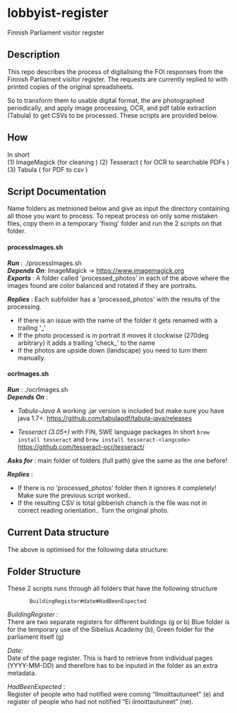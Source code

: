# lobbyist-register
Finnish Parliament visitor register

## Description

This repo describes the process of digitalising the FOI responses from the Finnish Parliament visitor register.
The requests are currently replied to with printed copies of the original spreadsheets.

So to transform them to usable digital format, the are photographed periodically, and apply image processing, OCR, and pdf table extraction (Tabula) to get CSVs to be processed. These scripts are provided below.

## How

In short   
(1) ImageMagick (for cleaning ) 
(2) Tesseract ( for OCR to searchable PDFs )
(3) Tabula ( for PDF to csv )


## Script Documentation
Name folders as metnioned below and give as input the directory containing all those you want to process. To repeat process on only some mistaken files, copy them in a temporary 'fixing' folder and run the 2 scripts on that folder.

#### **processImages.sh**  
***Run***        :        ./processImages.sh   
***Depends On***: ImageMagick -> https://www.imagemagick.org   
***Exports***    : A folder called 'processed_photos' in each of the above where the images found are color balanced and rotated if they are portraits.    
                  
 ***Replies***    : Each subfolder has a 'processed_photos' with the results of the processing.

 -  If there is an issue with the name of the folder it gets renamed with a trailing '_'
 -  If the photo processed is in portrait it moves it clockwise (270deg arbitrary) it  adds a trailing 'check_' to the name
 - If the photos are upside down (landscape) you need to turn them manually.


#### **ocrImages.sh**  
 ***Run***       : ./ocrImages.sh   
 ***Depends On*** :   

 - *Tabula-Java* 
    A working .jar version is included but make sure you have java 1.7+. https://github.com/tabulapdf/tabula-java/releases

 - *Tesseract (3.05+)* with FIN, SWE language packages 
    In short `brew install tesseract` and `brew install tesseract-<langcode>`  
 https://github.com/tesseract-ocr/tesseract/ 

***Asks for***  : main folder of folders (full path) give the same as the one before!   

 ***Replies***    :    
 

 -  If there is no 'processed_photos' folder then it ignores it completely! Make sure the previous script worked..
 -  If the resulting CSV is total gibberish chanch is the file was not in correct reading orientation.. Turn the original photo.


## Current Data structure   

The above is optimised for the following data structure:


## Folder Structure
 
 These 2 scripts runs through all folders that have the following structure

           BuildingRegister#date#HadBeenExpected

*BuildingRegister* :   
There are two separate registers for different buildings
 (g or b) Blue folder is for the temporary use of the Sibelius Academy (b), Green folder for the parliament itself (g)            

*Date*:   
Date of the page register. This is hard to retrieve from individual pages (YYYY-MM-DD) and therefore has to be inputed in the folder as an extra metadata.

 *HadBeenExpected* :  
Register of people who had notified were coming “Ilmoittautuneet" (e) and register of people who had not notified “Ei ilmoittautuneet” (ne).
